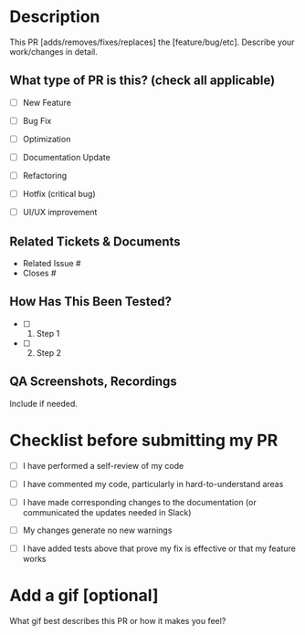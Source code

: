 # Description
This PR [adds/removes/fixes/replaces] the [feature/bug/etc]. 
Describe your work/changes in detail.

<!--
Like a good story, make sure your PR has a beginning (what’s the issue?), 
a middle (what have you done about it?), and an end (what should happen next?). 
-->

## What type of PR is this? (check all applicable)

- [ ] New Feature
- [ ] Bug Fix
- [ ] Optimization
- [ ] Documentation Update
- [ ] Refactoring
- [ ] Hotfix (critical bug)
- [ ] UI/UX improvement


## Related Tickets & Documents
<!--
For pull requests that relate or close an issue, please include them
below.  We are following Github's guidance on linking issues to pull requests 
(https://docs.github.com/en/issues/tracking-your-work-with-issues/linking-a-pull-request-to-an-issue).

For example having the text: "closes #1234" would connect the current pull
request to issue 1234.  And when we merge the pull request, Github will
automatically close the issue.
-->

- Related Issue #
- Closes #


## How Has This Been Tested?
<!-- 
Please provide some steps for the reviewer to test your change. Please also list any relevant details for your test configuration.
1. Click a link
2. Do this thing
3. Validate you see the thing working
-->

- [ ] 1. Step 1
- [ ] 2. Step 2

## QA Screenshots, Recordings
Include if needed. 

# Checklist before submitting my PR
- [ ] I have performed a self-review of my code
- [ ] I have commented my code, particularly in hard-to-understand areas
- [ ] I have made corresponding changes to the documentation (or communicated the updates needed in Slack)
- [ ] My changes generate no new warnings 
- [ ] I have added tests above that prove my fix is effective or that my feature works


# Add a gif [optional] 
What gif best describes this PR or how it makes you feel?
<!-- 
What’s the easiest way to add a gif? GIFs for GitHub chrome extension: 
https://chromewebstore.google.com/detail/gifs-for-github/dkgjnpbipbdaoaadbdhpiokaemhlphep?hl=en
Once it’s installed, you’ve got a quick way to add all your favorite gifs to enhance that PR experience. 
Just search for the gif you want, and click it. 
You can even add a caption to describe the gif or explain how it relates to the PR 
-->
